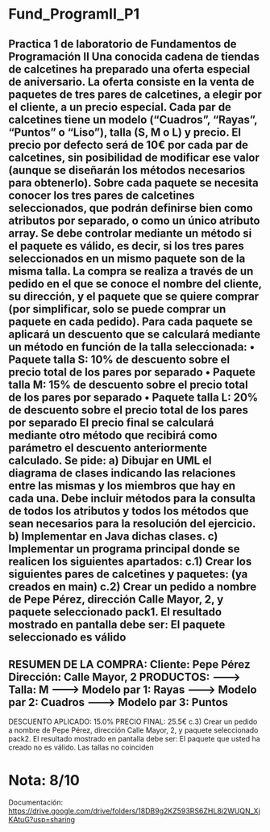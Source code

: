 # Fund_ProgramII_P1
Practica 1 de laboratorio de Fundamentos de Programación II
Una conocida cadena de tiendas de calcetines ha preparado una oferta especial de aniversario. 
La oferta consiste en la venta de paquetes de tres pares de calcetines, a elegir por el cliente, a 
un precio especial. Cada par de calcetines tiene un modelo (“Cuadros”, “Rayas”, “Puntos” o 
“Liso”), talla (S, M o L) y precio. El precio por defecto será de 10€ por cada par de calcetines, sin 
posibilidad de modificar ese valor (aunque se diseñarán los métodos necesarios para obtenerlo).
Sobre cada paquete se necesita conocer los tres pares de calcetines seleccionados, que podrán 
definirse bien como atributos por separado, o como un único atributo array. Se debe controlar 
mediante un método si el paquete es válido, es decir, si los tres pares seleccionados en un mismo 
paquete son de la misma talla.
La compra se realiza a través de un pedido en el que se conoce el nombre del cliente, su 
dirección, y el paquete que se quiere comprar (por simplificar, solo se puede comprar un 
paquete en cada pedido). Para cada paquete se aplicará un descuento que se calculará mediante 
un método en función de la talla seleccionada:
• Paquete talla S: 10% de descuento sobre el precio total de los pares por separado
• Paquete talla M: 15% de descuento sobre el precio total de los pares por separado
• Paquete talla L: 20% de descuento sobre el precio total de los pares por separado
El precio final se calculará mediante otro método que recibirá como parámetro el descuento 
anteriormente calculado.
Se pide:
a) Dibujar en UML el diagrama de clases indicando las relaciones entre las mismas y los 
miembros que hay en cada una. Debe incluir métodos para la consulta de todos los atributos y 
todos los métodos que sean necesarios para la resolución del ejercicio.
b) Implementar en Java dichas clases.
c) Implementar un programa principal donde se realicen los siguientes apartados:
 c.1) Crear los siguientes pares de calcetines y paquetes:
(ya creados en main)
c.2) Crear un pedido a nombre de Pepe Pérez, dirección Calle Mayor, 2, y paquete 
seleccionado pack1. El resultado mostrado en pantalla debe ser:
El paquete seleccionado es válido
------------------------------------------------
RESUMEN DE LA COMPRA:
Cliente: Pepe Pérez
Dirección: Calle Mayor, 2
PRODUCTOS:
---> Talla: M
---> Modelo par 1: Rayas
---> Modelo par 2: Cuadros
---> Modelo par 3: Puntos
------------------------------------------------
DESCUENTO APLICADO: 15.0%
PRECIO FINAL: 25.5€
c.3) Crear un pedido a nombre de Pepe Pérez, dirección Calle Mayor, 2, y paquete 
seleccionado pack2. El resultado mostrado en pantalla debe ser:
El paquete que usted ha creado no es válido. Las tallas no coinciden
# Nota: 8/10
Documentación: https://drive.google.com/drive/folders/18DB9g2KZ593RS6ZHL8i2WUQN_XjKAtuG?usp=sharing
